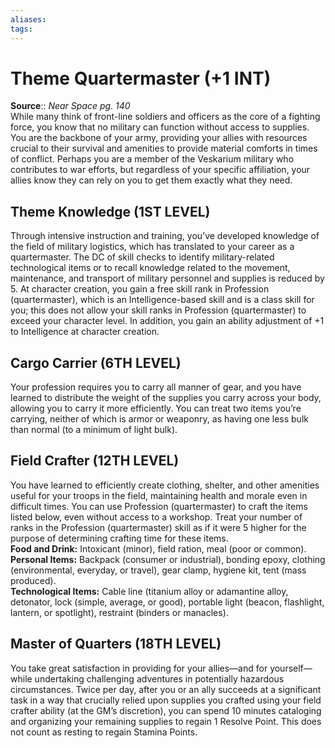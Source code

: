 ```yaml
---
aliases: 
tags: 
---
```


# Theme Quartermaster (+1 INT)

**Source**:: _Near Space pg. 140_  
While many think of front-line soldiers and officers as the core of a fighting force, you know that no military can function without access to supplies. You are the backbone of your army, providing your allies with resources crucial to their survival and amenities to provide material comforts in times of conflict. Perhaps you are a member of the Veskarium military who contributes to war efforts, but regardless of your specific affiliation, your allies know they can rely on you to get them exactly what they need.  

## Theme Knowledge (1ST LEVEL)

Through intensive instruction and training, you’ve developed knowledge of the field of military logistics, which has translated to your career as a quartermaster. The DC of skill checks to identify military-related technological items or to recall knowledge related to the movement, maintenance, and transport of military personnel and supplies is reduced by 5. At character creation, you gain a free skill rank in Profession (quartermaster), which is an Intelligence-based skill and is a class skill for you; this does not allow your skill ranks in Profession (quartermaster) to exceed your character level. In addition, you gain an ability adjustment of +1 to Intelligence at character creation.  

## Cargo Carrier (6TH LEVEL)

Your profession requires you to carry all manner of gear, and you have learned to distribute the weight of the supplies you carry across your body, allowing you to carry it more efficiently. You can treat two items you’re carrying, neither of which is armor or weaponry, as having one less bulk than normal (to a minimum of light bulk).  

## Field Crafter (12TH LEVEL)

You have learned to efficiently create clothing, shelter, and other amenities useful for your troops in the field, maintaining health and morale even in difficult times. You can use Profession (quartermaster) to craft the items listed below, even without access to a workshop. Treat your number of ranks in the Profession (quartermaster) skill as if it were 5 higher for the purpose of determining crafting time for these items.  
**Food and Drink:** Intoxicant (minor), field ration, meal (poor or common).  
**Personal Items:** Backpack (consumer or industrial), bonding epoxy, clothing (environmental, everyday, or travel), gear clamp, hygiene kit, tent (mass produced).  
**Technological Items:** Cable line (titanium alloy or adamantine alloy, detonator, lock (simple, average, or good), portable light (beacon, flashlight, lantern, or spotlight), restraint (binders or manacles).  

## Master of Quarters (18TH LEVEL)

You take great satisfaction in providing for your allies—and for yourself—while undertaking challenging adventures in potentially hazardous circumstances. Twice per day, after you or an ally succeeds at a significant task in a way that crucially relied upon supplies you crafted using your field crafter ability (at the GM’s discretion), you can spend 10 minutes cataloging and organizing your remaining supplies to regain 1 Resolve Point. This does not count as resting to regain Stamina Points.
